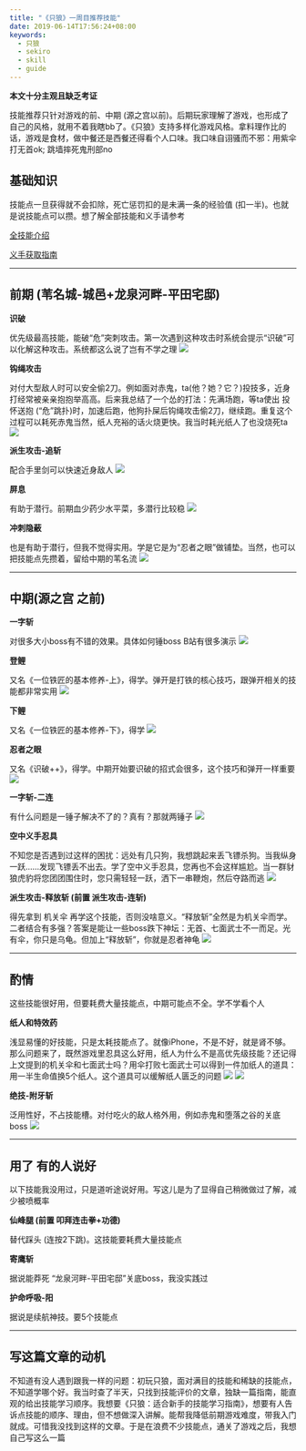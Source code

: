 ```yaml
---
title: "《只狼》一周目推荐技能"
date: 2019-06-14T17:56:24+08:00
keywords:
  - 只狼
  - sekiro
  - skill
  - guide
---
```


**本文十分主观且缺乏考证**

技能推荐只针对游戏的前、中期 (源之宫以前)。后期玩家理解了游戏，也形成了自己的风格，就用不着我瞎bb了。《只狼》支持多样化游戏风格。拿料理作比的话，游戏是食材，做中餐还是西餐还得看个人口味。我口味自诩骚而不邪：用紫伞打无首ok; 跳墙摔死鬼刑部no

## 基础知识
技能点一旦获得就不会扣除，死亡惩罚扣的是未满一条的经验值 (扣一半)。也就是说技能点可以攒。想了解全部技能和义手请参考

[全技能介绍](https://www.gamersky.com/handbook/201903/1162885.shtml)

[义手获取指南](https://www.gamersky.com/handbook/201903/1166001.shtml)

---

## 前期 (苇名城-城邑+龙泉河畔-平田宅邸)

**识破**

优先级最高技能，能破“危”突刺攻击。第一次遇到这种攻击时系统会提示“识破”可以化解这种攻击。系统都这么说了岂有不学之理
![](/img/sekiro/shipo.webp)

**钩绳攻击**

对付大型敌人时可以安全偷2刀。例如面对赤鬼，ta(他？她？它？)投技多，近身打经常被亲亲抱抱举高高。后来我总结了一个怂的打法：先满场跑，等ta使出 投怀送抱 (“危”跳扑)时，加速后跑，他狗扑屎后钩绳攻击偷2刀，继续跑。重复这个过程可以耗死赤鬼当然，纸人充裕的话火烧更快。我当时耗光纸人了也没烧死ta
![](/img/sekiro/gousuo.webp)

**派生攻击-追斩**

配合手里剑可以快速近身敌人
![](/img/sekiro/zhuizhan.webp)

**屏息**

有助于潜行。前期血少药少水平菜，多潜行比较稳
![](/img/sekiro/bingxi.webp)

**冲刺隐蔽**

也是有助于潜行，但我不觉得实用。学是它是为“忍者之眼”做铺垫。当然，也可以把技能点先攒着，留给中期的苇名流
![](/img/sekiro/chongci.webp)

---

## 中期(源之宫 之前)

**一字斩**

对很多大小boss有不错的效果。具体如何锤boss B站有很多演示
![](/img/sekiro/yizi.webp)

**登鲤**

又名《一位铁匠的基本修养-上》，得学。弹开是打铁的核心技巧，跟弹开相关的技能都非常实用
![](/img/sekiro/dengli.webp)

**下鲤**

又名《一位铁匠的基本修养-下》，得学
![](/img/sekiro/xiali.webp)

**忍者之眼**

又名《识破++》，得学。中期开始要识破的招式会很多，这个技巧和弹开一样重要
![](/img/sekiro/renyan.webp)

**一字斩-二连**

有什么问题是一锤子解决不了的？真有？那就两锤子
![](/img/sekiro/erlian.webp)

**空中义手忍具**

不知您是否遇到过这样的困扰：远处有几只狗，我想跳起来丢飞镖杀狗。当我纵身一跃……发现飞镖丢不出去。学了空中义手忍具，您再也不会这样尴尬。当一群豺狼虎豹将您团团围住时，您只需轻轻一跃，洒下一串鞭炮，然后夺路而逃
![](/img/sekiro/kongzhong.webp)

**派生攻击-释放斩 (前置 派生攻击-连斩)**

得先拿到 机关伞 再学这个技能，否则没啥意义。“释放斩”全然是为机关伞而学。二者结合有多强？答案是能让一些boss跌下神坛：无首、七面武士不一而足。光有伞，你只是乌龟。但加上“释放斩”，你就是忍者神龟
![](/img/sekiro/shifangzhan.webp)

---

## 酌情

这些技能很好用，但要耗费大量技能点，中期可能点不全。学不学看个人

**纸人和特效药**

浅显易懂的好技能，只是太耗技能点了。就像iPhone，不是不好，就是肾不够。那么问题来了，既然游戏里忍具这么好用，纸人为什么不是高优先级技能？还记得上文提到的机关伞和七面武士吗？用伞打败七面武士可以得到一件加纸人的道具：用一半生命值换5个纸人。这个道具可以缓解纸人匮乏的问题
![](/img/sekiro/xinye.webp)
![](/img/sekiro/texiaoyao.webp)

**绝技-附牙斩**

泛用性好，不占技能槽。对付吃火的敌人格外用，例如赤鬼和堕落之谷的关底boss
![](/img/sekiro/fuyazhan.webp)

---

## 用了 有的人说好

以下技能我没用过，只是道听途说好用。写这儿是为了显得自己稍微做过了解，减少被喷概率

**仙峰腿 (前置 叩拜连击拳+功德)**

替代踩头 (连按2下跳)。这技能要耗费大量技能点

**寄鹰斩**

据说能莽死 “龙泉河畔-平田宅邸”关底boss，我没实践过

**护命呼吸-阳**

据说是续航神技。要5个技能点

---

## 写这篇文章的动机

不知道有没人遇到跟我一样的问题：初玩只狼，面对满目的技能和稀缺的技能点，不知道学哪个好。我当时查了半天，只找到技能评价的文章，独缺一篇指南，能直观的给出技能学习顺序。我想要《只狼：适合新手的技能学习指南》，想要有人告诉点技能的顺序、理由，但不想做深入讲解。能帮我降低前期游戏难度，带我入门就成。可惜我没找到这样的文章。于是在浪费不少技能点，通关了游戏之后，我想自己写这么一篇